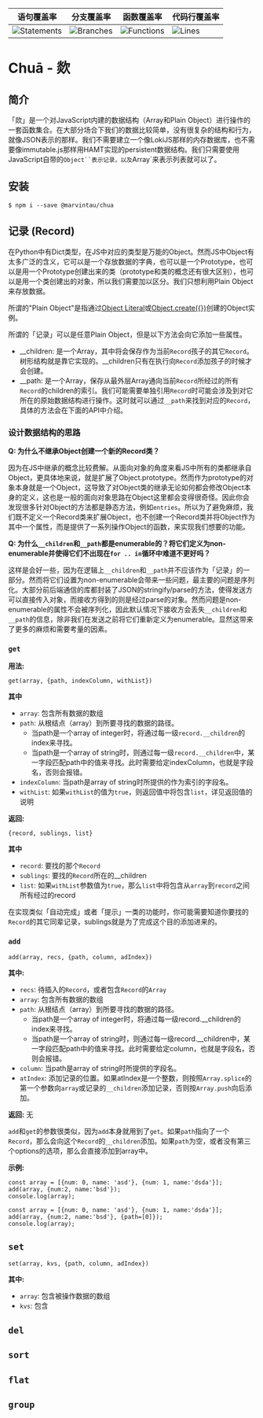| 语句覆盖率 | 分支覆盖率 | 函数覆盖率 | 代码行覆盖率 |
| -----------|----------|-----------|-------|
| ![Statements](https://img.shields.io/badge/Coverage-74.81%25-red.svg) | ![Branches](https://img.shields.io/badge/Coverage-65.18%25-red.svg) | ![Functions](https://img.shields.io/badge/Coverage-72%25-red.svg) | ![Lines](https://img.shields.io/badge/Coverage-75.26%25-red.svg) |

Chuā - 欻
=========

## 简介

「欻」是一个对JavaScript内建的数据结构（Array和Plain Object）进行操作的一套函数集合。在大部分场合下我们的数据比较简单，没有很复杂的结构和行为，就像JSON表示的那样。我们不需要建立一个像LokiJS那样的内存数据库，也不需要像immutable.js那样用HAMT实现的persistent数据结构。我们只需要使用JavaScript自带的`Object``表示记录，以及`Array`来表示列表就可以了。

## 安装
```
$ npm i --save @marvintau/chua
```

## 记录 (Record)

在Python中有Dict类型，在JS中对应的类型是万能的Object。然而JS中Object有太多广泛的含义，它可以是一个存放数据的字典，也可以是一个Prototype，也可以是用一个Prototype创建出来的类（prototype和类的概念还有很大区别），也可以是用一个类创建出的对象，所以我们需要加以区分。我们只想利用Plain Object来存放数据。

所谓的"Plain Object"是指通过[Object Literal](https://developer.mozilla.org/en-US/docs/Web/JavaScript/Guide/Grammar_and_types#Object_literals)或[Object.create({})](https://developer.mozilla.org/en-US/docs/Web/JavaScript/Reference/Global_Objects/Object/create)创建的Object实例。

所谓的「记录」可以是任意Plain Object，但是以下方法会向它添加一些属性。

* __children: 是一个Array，其中将会保存作为当前`Record`孩子的其它`Record`。树形结构就是靠它实现的。__children只有在执行向`Record`添加孩子的时候才会创建。
* __path: 是一个Array，保存从最外层Array通向当前`Record`所经过的所有`Record`的children的索引。我们可能需要单独引用`Record`时可能会涉及到对它所在的原始数据结构进行操作。这时就可以通过`__path`来找到对应的`Record`，具体的方法会在下面的API中介绍。

### 设计数据结构的思路

**Q: 为什么不继承Object创建一个新的Record类？**

因为在JS中继承的概念比较费解。从面向对象的角度来看JS中所有的类都继承自Object，更具体地来说，就是扩展了Object.prototype。然而作为prototype的对象本身就是一个Object，这导致了对Object类的继承无论如何都会修改Object本身的定义，这也是一般的面向对象思路在Object这里都会变得很奇怪。因此你会发现很多针对Object的方法都是静态方法，例如`entries`。所以为了避免麻烦，我们既不定义一个Record类来扩展Object，也不创建一个Record类并将Object作为其中一个属性，而是提供了一系列操作Object的函数，来实现我们想要的功能。

**Q: 为什么`__children`和`__path`都是enumerable的？将它们定义为non-enumerable并使得它们不出现在`for .. in`循环中难道不更好吗？**

这样是会好一些，因为在逻辑上`__children`和`__path`并不应该作为「记录」的一部分。然而将它们设置为non-enumerable会带来一些问题，最主要的问题是序列化。大部分前后端通信的库都封装了JSON的stringify/parse的方法，使得发送方可以直接传入对象，而接收方得到的则是经过parse的对象。然而问题是non-enumerable的属性不会被序列化，因此默认情况下接收方会丢失`__children`和`__path`的信息，除非我们在发送之前将它们重新定义为enumerable。显然这带来了更多的麻烦和需要考量的因素。


### `get`

**用法:**
```
get(array, {path, indexColumn, withList})
```
**其中**
* `array`:    包含所有数据的数组
* `path`:     从根结点（array）到所要寻找的数据的路径。
  * 当path是一个array of integer时，将通过每一级`record.__children`的index来寻找。
  * 当path是一个array of string时，则通过每一级`record.__children`中，某一字段匹配path中的值来寻找。此时需要给定indexColumn，也就是字段名，否则会报错。
* `indexColumn`:   当path是array of string时所提供的作为索引的字段名。
* `withList`: 如果`withList`的值为`true`，则返回值中将包含`list`，详见返回值的说明

**返回:**
```
{record, sublings, list}
```
**其中**
* `record`:   要找的那个`Record`
* `sublings`: 要找的`Record`所在的__children
* `list`: 如果`withList`参数值为`true`，那么`list`中将包含从`array`到`record`之间所有经过的record

在实现类似「自动完成」或者「提示」一类的功能时，你可能需要知道你要找的`Record`的其它同辈记录，sublings就是为了完成这个目的添加进来的。

### `add`

```
add(array, recs, {path, column, adIndex})
```
**其中:**
* `recs`:     待插入的`Record`，或者包含`Record`的`Array`
* `array`:    包含所有数据的数组
* `path`:     从根结点（array）到所要寻找的数据的路径。
  * 当path是一个array of integer时，将通过每一级record.__children的index来寻找。
  * 当path是一个array of string时，则通过每一级record.__children中，某一字段匹配path中的值来寻找。此时需要给定column，也就是字段名，否则会报错。
* `column`:   当path是array of string时所提供的字段名。
* `atIndex`: 添加记录的位置。如果atIndex是一个整数，则按照`Array.splice`的第一个参数向`array`或记录的`__children`添加记录，否则按`Array.push`向后添加。

**返回:** 无

`add`和`get`的参数很类似，因为`add`本身就用到了`get`。如果`path`指向了一个`Record`，那么会向这个`Record`的`__children`添加。如果`path`为空，或者没有第三个options的选项，那么会直接添加到array中。

**示例:**
```
const array = [{num: 0, name: 'asd'}, {num: 1, name:'dsda'}];
add(array, {num:2, name:'bsd'});
console.log(array);

const array = [{num: 0, name: 'asd'}, {num: 1, name:'dsda'}];
add(array, {num:2, name:'bsd'}, {path=[0]});
console.log(array);
```

## `set`
```
set(array, kvs, {path, column, adIndex})
```

**其中:**
* `array`:  包含被操作数据的数组
* `kvs`:    包含


## `del`
## `sort`
## `flat`
## `group`
